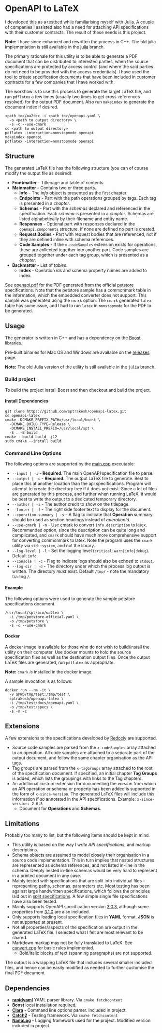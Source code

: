 # OpenAPI to LaTeX

I developed this as a testbed while familiarising myself with 
[Julia](https://julialang.org/).  A couple of companies I assisted also had a need for 
attaching API specifications with their customer contracts. The result of these 
needs is this project.

**Note:** I have since enhanced and rewritten the process in C++.  The old julia
implementation is still available in the [julia](https://github.com/sptrakesh/openapi2latex/tree/julia) branch.

The primary rationale for this utility is to be able to generate a PDF document that can 
be distributed to interested parties, when the source specifications are protected by access 
control (and where the said parties do not need to be provided with the access credentials).
I have used the tool to create specification documents that have been included in
customer contracts for a few companies that I have worked with.

The workflow is to use this process to generate the target LaTeX file, and run 
`pdflatex` a few times (usually two times to get cross-references resolved) for 
the output PDF document. Also run `makeindex` to generate the document index if
desired.

```shell
<path to>/oa2tex -i <path to>/openapi.yaml \
  -o <path to output directory> \
  -s -c --use-cmark
cd <path to output directory>
pdflatex -interaction=nonstopmode openapi
makeindex openapi
pdflatex -interaction=nonstopmode openapi
```

## Structure
The generated LaTeX file has the following structure (you can of course modify the output 
file as desired):

* **Frontmatter** - Titlepage and table of contents.
* **Mainmatter** - Contains two or three parts.
  * **Info** - The *info* object is presented as the first chapter.
  * **Endpoints** - Part with the path operations grouped by tags. Each tag is presented in 
    a *chapter*.
  * **Schemas** - Part with the *schemas* declared and referenced in the specification. 
    Each *schema* is presented in a *chapter*. Schemas are listed alphabetically by their 
    filename and entity name.
  * **Responses** - Optional part with responses declared in the `openapi.components` structure. If 
    none are defined no part is created.
  * **Request Bodies** - Part with request bodies that are referenced, not if they are defined inline with schema references.
  * **Code Samples** - If the `x-codeSamples` extension exists for operations, these are 
    collected together into another part. Code samples are grouped together under each 
    tag group, which is presented as a *chapter*.
* **Backmatter** - List of *tables*.
  * **Index** - Operation ids and schema property names are added to index. 

See [openapi.pdf](https://github.com/sptrakesh/openapi2latex/blob/master/openapi.pdf)
for the PDF generated from the official [petstore](https://github.com/SLdragon/example-openapi-spec/blob/main/petstore-official.yaml)
specifications. Note that the petstore sample has a commonmark table in the information,
which the embedded converter does not support. This sample was generated using the 
`cmark` option. The `cmark` generated `latex` table has some issue, and I had to run
`latex` in `nonstopmode` for the PDF to be generated.

## Usage
The generator is written in C++ and has a dependency on the [Boost](https://boost.org/) libraries.

Pre-built binaries for Mac OS and Windows are available on the [releases](https://github.com/sptrakesh/openapi2latex/releases) page.

**Note:** The old [Julia](https://julialang.org/) version of the utility is still available in the `julia` branch.

### Build project
To build the project install Boost and then checkout and build the project.

#### Install Dependencies

<tabs id="openapi-latex-build">
  <tab title="Mac OS" id="build-boost-macosx">
    <include from="boost.topic" element-id="boost-macosx"/>
  </tab>
  <tab title="Windows" id="build-boost-windows">
    <include from="boost.topic" element-id="boost-windows"/>
  </tab>
</tabs>

```shell
git clone https://github.com/sptrakesh/openapi-latex.git
cd openapi-latex
cmake -DCMAKE_PREFIX_PATH=/usr/local/boost \
  -DCMAKE_BUILD_TYPE=Release \
  -DCMAKE_INSTALL_PREFIX=/usr/local/spt \
  -S . -B build
cmake --build build -j12
sudo cmake --install build
```

### Command Line Options
The following options are supported by the 
[main.cpp](https://github.com/sptrakesh/openapi2latex/blob/master/src/main.cpp) executable:

* `--input | -i` - **Required**. The main OpenAPI specification file to parse.
* `--output | -o` - **Required**. The output LaTeX file to generate. Best to place 
  this at another location than the api specifications. Program will attempt to create 
  the directory tree if it does not exist. Since a lot of files are generated by this 
  process, and further when running LaTeX, it would be best to write the output to 
  a dedicated temporary directory.
* `--author | -a` - The author credit to show on the titlepage.
* `--footer | -f` - The right side footer text to display for the document.
* `--operation-summary | -s` - A flag to indicate that **Operation** summary should be used 
  as section headings instead of *operationId*.
* `--use-cmark | -m` - Use [cmark](https://github.com/commonmark/cmark) to convert `info.description`
  to latex. Recommended option, since the description can be quite long and complicated,
  and `cmark` should have much more comprehensive support for converting commonmark to 
  latex. Note the program uses the `cmark` utility via `std::system`, and not the library.
* `--log-level | -l` - Set the logging level (`critical|warn|info|debug`). Default `info`.
* `--console | -c` - Flag to indicate logs should also be echoed to `stdout`.
* `--log-dir | -d` - The directory under which the process log output is written.
  The directory *must* exist. Default `/tmp/` - note the mandatory trailing `/`.

#### Example
The following options were used to generate the sample petstore specifications document.
```shell
/usr/local/spt/bin/oa2tex \
  -i /tmp/petstore-official.yaml \
  -o /tmp/petstore \
  -s -c --use-cmark
```

#### Docker
A docker image is available for those who do not wish to build/install the utility on their computer.
Use docker mounts to hold the source specification files as well as the destination output files. Once
the output LaTeX files are generated, run `pdflatex` as appropriate.

**Note:** `cmark` *is* installed in the docker image.

A sample invocation is as follows:
```shell
docker run --rm -it \
  -v $PWD/tmp/test:/tmp/test \
  sptrakesh/openapi-latex \
  -i /tmp/test/docs/openapi.yaml \
  -o /tmp/test/specs \
  -s -m -c
```

## Extensions
A few extensions to the specifications developed by [Redocly](https://redocly.com/) are supported.

* Source code samples are parsed from the `x-codeSamples` array attached to an operation. 
  All code samples are attached to a separate part of the output document, and follow the 
  same chapter organisation as the API tags.
* Tag groups are parsed from the `x-tagGroups` array attached to the root of the specification 
  document. If specified, an initial chapter **Tag Groups** is added, which lists the groupings 
  with links to the Tag chapters.
* An additional custom extension for documenting the *version* from which an API operation
  or schema or property has been added is supported in the form of `x-since-version`.  The
  generated LaTeX files will include this information if so annotated in the API specifications.
  Example: `x-since-version: 2.6.8`
  * Document for **Operations** and **Schemas**. 

## Limitations
Probably too many to list, but the following items should be kept in mind.

* This utility is based on the way *I write API specifications*, and markup descriptions.
* Schema objects are assumed to model closely their organisation in a source code implementation.
  This in turn implies that nested structures are represented as schema references, and not
  listed in-line in the schema. Deeply nested in-line schemas would be very hard to represent
  in a printed document in any case.
* Mainly tested with specifications that are split into individual files - representing 
  paths, schemas, parameters etc. Most testing has been against large handwritten specifications,
  which follows the principles laid out in [split specifications](https://davidgarcia.dev/posts/how-to-split-open-api-spec-into-multiple-files/).
  A few simple single file specifications have also been tested.
* Mainly supports OpenAPI specification version [3.0.3](https://spec.openapis.org/oas/v3.0.3),
  although some properties from [3.1.0](https://spec.openapis.org/oas/latest.html) are also 
  included.
* Only supports loading local specification files in **YAML** format. **JSON** is not 
  supported at present.
* Not all properties/aspects of the specification are output in the generated LaTeX file. 
  I selected what I felt are most relevant to be shared.
* Markdown markup may not be fully translated to LaTeX. See [convert.cpp](https://github.com/sptrakesh/openapi2latex/blob/master/test/convert.cpp)
  for basic rules implemented.
  * Bold/italic blocks of text (spanning paragraphs) are not supported.

The output is a wrapping LaTeX file that includes several smaller included files,
and hence can be easily modified as needed to further customise the final PDF document.

## Dependencies
* **[rapidyaml](https://github.com/biojppm/rapidyaml)** YAML parser library. Via `cmake fetchcontent`
* **[Boost](https://boost.org/)** local installation required.
* **[Clara](https://github.com/catchorg/Clara)** - Command line options parser. Included in project.
* **[Catch2](https://github.com/catchorg/Catch2)** - Testing framework. Via `cmake fetchcontent`
* **[NanoLog](https://github.com/Iyengar111/NanoLog)** - Logging framework used for the project. Modified version included in project.